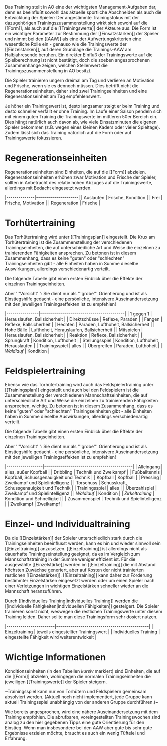 Das Training stellt in AO eine der wichtigsten Management-Aufgaben dar, denn es beeinflußt sowohl das aktuelle sportliche Abschneiden als auch die Entwicklung der Spieler: Der angestimmte Trainingsfokus mit der dazugehörigen Trainingszusammenstellung wirkt sich sowohl auf die [[Form]], als auch auf die [[Trainingswerte]] der Akteure aus. Die Form ist ein wichtiger Parameter zur Bestimmung der [[Einsatzstärken]] der Spieler und nimmt bei den [[AAW]] als eine der Aufwertungskriterien eine wesentliche Rolle ein - genauso wie die Trainingswerte der [[Einzelstärken]], auf deren Grundlage die Trainings-AAW am Halbjahresende beruhen. Ein direkter Einfluß der Trainingswerte auf die Spielberechnung ist nicht bestätigt, doch die soeben angesprochenen Zusammenhänge zeigen, welchen Stellenwert die Trainingszusammenstellung in AO besitzt.

Die Spieler trainieren ungern dreimal am Tag und verlieren an Motivation und Frische, wenn sie es dennoch müssen. Dies betrifft nicht die Regenerationseinheiten, daher sind zwei Trainingseinheiten und eine Regenerationseinheit am Tag empfehlenswert.

Je höher ein Trainingswert ist, desto langsamer steigt er beim Training und desto schneller verfällt er ohne Training. Im Laufe einer Saison pendeln sich mit einem guten Training die Trainingswerte im mittleren 50er Bereich ein. Dies hängt natürlich auch davon ab, wie viele Einsatzminuten die eigenen Spieler bekommen (z.B. wegen eines kleinen Kaders oder vieler Spieltage). Zudem lässt sich das Training natürlich auf die Form oder auf Trainingswerte fokussieren.

# Regenerationseinheiten

Regenerationseinheiten sind Einheiten, die auf die [[Form]] abzielen. Regenerationseinheiten erhöhen zwar Motivation und Frische der Spieler, sollten in Anbetracht des relativ hohen Abzuges auf die Trainingswerte, allerdings mit Bedacht eingesetzt werden.

|--------------|---------------------|
| Auslaufen    | Frische, Kondition  |
| Frei         | Frische, Motivation |
| Regeneration | Frische             |

# Torhütertraining

Das Torhütertraining wird unter [[Trainingsplan]] eingestellt. Die Krux am Torhütertraining ist die Zusammenstellung der verschiedenen Trainingseinheiten, die auf unterschiedliche Art und Weise die einzelnen zu trainierenden Fähigkeiten ansprechen. Zu betonen ist in diesem Zusammenhang, dass es keine "guten" oder "schlechten" Trainingseinheiten gibt - alle Einheiten haben in Summe dieselbe Auswirkungen, allerdings verschiedenartig verteilt.

Die folgende Tabelle gibt einen ersten Einblick über die Effekte der einzelnen Trainingseinheiten.

Aber '''Vorsicht''': Sie dient nur als '''grobe''' Orientierung und ist als Einstiegshilfe gedacht - eine persönliche, intensivere Auseinandersetzung mit den jeweiligen Trainingseffekten ist zu empfehlen!

|----------------|------------------------------------------|
| 1 gegen 1      | Herauslaufen, Ballsicherheit             |
| Direktschüsse  | Reflexe, Paraden                         |
| Fangen         | Reflexe, Ballsicherheit                  |
| Hechten        | Paraden, Lufthoheit, Ballsicherheit      |
| Hohe Bälle     | Lufthoheit, Herauslaufen, Ballsicherheit |
| Mitspielen     | Herauslaufen, Ballsicherheit             |
| Reaktion       | Reflexe, Ballsicherheit                  |
| Sprungkraft    | Kondition, Lufthoheit                    |
| Stellungsspiel | Kondition, Lufthoheit, Herauslaufen      |
| Trainingsspiel | alles                                    |
| Übergreifen    | Paraden, Lufthoheit                      |
| _Waldlauf_     | Kondition                                |

# Feldspielertraining

Ebenso wie das Torhütertraining wird auch das Feldspielertraining unter [[Trainingsplan]] eingestellt und auch bei den Feldspielern ist die Zusammenstellung der verschiedenen Mannschaftseinheiten, die auf unterschiedliche Art und Weise die einzelnen zu trainierenden Fähigkeiten ansprechen, wichtig. Zu betonen ist in diesem Zusammenhang, dass es keine "guten" oder "schlechten" Trainingseinheiten gibt - alle Einheiten haben in Summe dieselbe Auswirkungen, allerdings verschiedenartig verteilt.

Die folgende Tabelle gibt einen ersten Einblick über die Effekte der einzelnen Trainingseinheiten.

Aber '''Vorsicht''': Sie dient nur als '''grobe''' Orientierung und ist als Einstiegshilfe gedacht - eine persönliche, intensivere Auseinandersetzung mit den jeweiligen Trainingseffekten ist zu empfehlen!

|------------------|--------------------------------------------|
| Alleingang       | alles, außer Kopfball                      |
| Dribbling        | Technik und Zweikampf                      |
| Fußballtennis    | Kopfball, Schussgenauigkeit und Technik    |
| Kopfball         | Kopfball                                   |
| Pressing         | Zweikampf und Spielintelligenz             |
| Torschuss        | Schusskraft, Schussgenauigkeit und Technik |
| Trainingsspiel   | alles                                      |
| Überzahlspiel    | Zweikampf und Spielintelligenz             |
| _Waldlauf_       | Kondition                                  |
| _Zirkeltraining_ | Kondition und Schnelligkeit                |
| Zusammenspiel    | Technik und Spielintelligenz               |
| Zweikampf        | Zweikampf                                  |

# Einzel- und Individualtraining

Da die [[Einzelstärken]] der Spieler unterschiedlich stark durch die Trainingseinheiten beeinflusst werden, kann es hin und wieder sinnvoll sein [[Einzeltraining]] anzusetzen. [[Einzeltraining]] ist allerdings nicht als dauerhafte Trainingseinstellung geeignet, da es im Vergleich zum Mannschaftstraining in der Summe weniger effizient ist. Für die ausgewählte [[Einzelstärke]] werden im [[Einzeltraining]] die mit Abstand höchsten Zuwächse generiert, aber auf Kosten der nicht trainierten restlichen [[Einzelstärken]]. [[Einzeltraining]] kann daher zur Förderung bestimmter Einzelstärken eingesetzt werden oder um einen Spieler nach einer Verletzungen in wichtigen Einzelstärken schneller wieder an die Mannschaft heranzuführen.

Durch [[individuelles Training|individuelles Training]] werden die [[individuelle Fähigkeiten|individuellen Fähigkeiten]] gesteigert. Die Spieler trainieren sonst nicht, weswegen die restlichen Trainingswerte unter diesem Training leiden. Daher sollte man diese Trainingsform sehr dosiert nutzen.

|------------------------|----------------------------------------------|
| Einzeltraining         | jeweils eingestellter Trainingswert          |
| Individuelles Training | eingestellte Fähigkeit wird weiterentwickelt |

# Wichtige Informationen

Konditionseinheiten (in den Tabellen _kursiv_ markiert) sind Einheiten, die auf die [[Form]] abzielen, wohingegen die normalen Trainingseinheiten die jeweiligen [[Trainingswerte]] der Spieler steigern.

~Trainingsspiel kann nur von Torhütern und Feldspielern gemeinsam absolviert werden. (Aktuell noch nicht implementiert, jede Gruppe kann aktuell Trainingsspiel unabhängig von der anderen Gruppe durchführen.)~


Wie bereits angesprochen, wird eine nähere Auseinandersetzung mit dem Training empfohlen. Die abrufbaren, voreingestellten Trainingswochen sind analog zu den hier gegebenen Tipps eine gute Orientierung für den Einstieg. Wenn man insbesondere bei den AAW aber gute bis sehr gute Ergebnisse erzielen möchte, braucht es auch ein wenig Tüftelei und Erfahrung.
